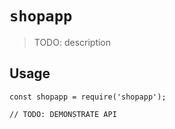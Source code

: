 # `shopapp`

> TODO: description

## Usage

```
const shopapp = require('shopapp');

// TODO: DEMONSTRATE API
```
